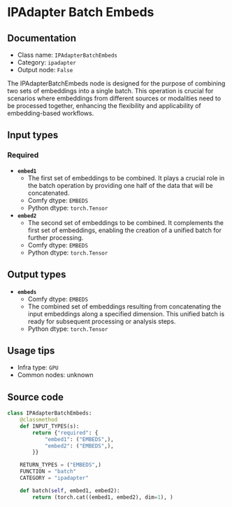 # IPAdapter Batch Embeds
## Documentation
- Class name: `IPAdapterBatchEmbeds`
- Category: `ipadapter`
- Output node: `False`

The IPAdapterBatchEmbeds node is designed for the purpose of combining two sets of embeddings into a single batch. This operation is crucial for scenarios where embeddings from different sources or modalities need to be processed together, enhancing the flexibility and applicability of embedding-based workflows.
## Input types
### Required
- **`embed1`**
    - The first set of embeddings to be combined. It plays a crucial role in the batch operation by providing one half of the data that will be concatenated.
    - Comfy dtype: `EMBEDS`
    - Python dtype: `torch.Tensor`
- **`embed2`**
    - The second set of embeddings to be combined. It complements the first set of embeddings, enabling the creation of a unified batch for further processing.
    - Comfy dtype: `EMBEDS`
    - Python dtype: `torch.Tensor`
## Output types
- **`embeds`**
    - Comfy dtype: `EMBEDS`
    - The combined set of embeddings resulting from concatenating the input embeddings along a specified dimension. This unified batch is ready for subsequent processing or analysis steps.
    - Python dtype: `torch.Tensor`
## Usage tips
- Infra type: `GPU`
- Common nodes: unknown


## Source code
```python
class IPAdapterBatchEmbeds:
    @classmethod
    def INPUT_TYPES(s):
        return {"required": {
            "embed1": ("EMBEDS",),
            "embed2": ("EMBEDS",),
        }}

    RETURN_TYPES = ("EMBEDS",)
    FUNCTION = "batch"
    CATEGORY = "ipadapter"

    def batch(self, embed1, embed2):
        return (torch.cat((embed1, embed2), dim=1), )

```
